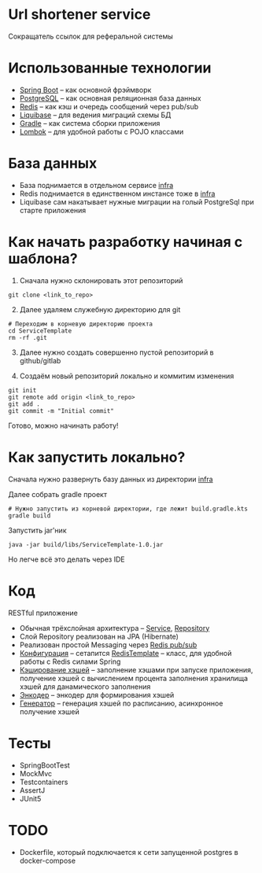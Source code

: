# Url shortener service

Сокращатель ссылок для реферальной системы

# Использованные технологии

* [Spring Boot](https://spring.io/projects/spring-boot) – как основной фрэймворк
* [PostgreSQL](https://www.postgresql.org/) – как основная реляционная база данных
* [Redis](https://redis.io/) – как кэш и очередь сообщений через pub/sub
* [Liquibase](https://www.liquibase.org/) – для ведения миграций схемы БД
* [Gradle](https://gradle.org/) – как система сборки приложения
* [Lombok](https://projectlombok.org/) – для удобной работы с POJO классами

# База данных

* База поднимается в отдельном сервисе [infra](https://github.com/Microservices-CorporationX/infra)
* Redis поднимается в единственном инстансе тоже в [infra](https://github.com/Microservices-CorporationX/infra)
* Liquibase сам накатывает нужные миграции на голый PostgreSql при старте приложения

# Как начать разработку начиная с шаблона?

1. Сначала нужно склонировать этот репозиторий

```shell
git clone <link_to_repo>
```

2. Далее удаляем служебную директорию для git

```shell
# Переходим в корневую директорию проекта
cd ServiceTemplate
rm -rf .git
```

3. Далее нужно создать совершенно пустой репозиторий в github/gitlab

4. Создаём новый репозиторий локально и коммитим изменения

```shell
git init
git remote add origin <link_to_repo>
git add .
git commit -m "Initial commit"
```

Готово, можно начинать работу!

# Как запустить локально?

Сначала нужно развернуть базу данных из директории [infra](https://github.com/Microservices-CorporationX/infra)

Далее собрать gradle проект

```shell
# Нужно запустить из корневой директории, где лежит build.gradle.kts
gradle build
```

Запустить jar'ник

```shell
java -jar build/libs/ServiceTemplate-1.0.jar
```

Но легче всё это делать через IDE

# Код

RESTful приложение

* Обычная трёхслойная
  архитектура – [Service](src/main/java/ru/corporatiox/urlshortenerservice/service), [Repository](src/main/java/ru/corporatiox/urlshortenerservice/repository)
* Слой Repository реализован на JPA (Hibernate)
* Реализован простой Messaging через [Redis pub/sub](https://redis.io/docs/manual/pubsub/)
* [Конфигурация](src/main/java/ru/corporatiox/urlshortenerservice/config/redis/RedisConfig.java) –
    сетапится [RedisTemplate](https://docs.spring.io/spring-data/redis/docs/current/api/org/springframework/data/redis/core/RedisTemplate.html) –
    класс, для удобной работы с Redis силами Spring
* [Кэширование хэшей](src/main/java/ru/corporationx/achievement/cache) – заполнение хэшами при запуске приложения, получение хэшей с вычислением процента заполнения хранилища хэшей для данамического заполнения
* [Энкодер](src/main/java/ru/corporationx/achievement/encoder) – энкодер для формирования хэшей
* [Генератор](src/main/java/ru/corporationx/achievement/generator) – генерация хэшей по расписанию, асинхронное получение хэшей

# Тесты

* SpringBootTest
* MockMvc
* Testcontainers
* AssertJ
* JUnit5

# TODO

* Dockerfile, который подключается к сети запущенной postgres в docker-compose
